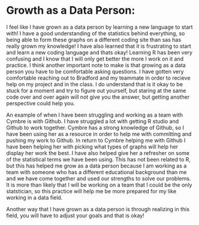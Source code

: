 # Growth as a Data Person:
I feel like I have grown as a data person by learning a new language to start with! I have a good understanding of the statistics behind everything, so being able to form these graphs on a different coding site than sas has really grown my knowledge! I have also learned that it is frustrating to start and learn a new coding language and thats okay! Learning R has been very confusing and I know that I will only get better the more I work on it and practice. I think another important note to make is that growing as a data person you have to be comfortable asking questions. I have gotten very comfortable reaching out to Bradford and my teammate in order to recieve help on my project and in the class. I do understand that is it okay to be stuck for a moment and try to figure out yourself, but staring at the same code over and over again will not give you the answer, but getting another perspective could help you. 


An example of when I have been struggling and working as a team with Cymbre is with Github. I have struggled a lot with getting R studio and Github to work together. Cymbre has a strong knowledge of Github, so I have been using her as a resource in order to help me with committing and pushing my work to Github. In return to Cymbre helping me with Github I have been helping her with picking what types of graphs will help her display her work the best. I have also helped give her a refresher on some of the statistical terms we have been using. This has not been related to R, but this has helped me grow as a data person because I am working as a team with someone who has a different educational background than me and we have come together and used our strengths to solve our problems. It is more than likely that I will be working on a team that I could be the only statstician, so this practice will help me be more prepared for my like working in a data field. 


Another way that I have grown as a data person is through realizing in this field, you will have to adjust your goals and that is okay!
